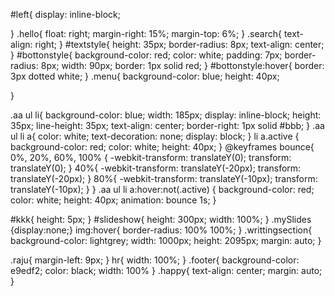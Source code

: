 #left{
	display: inline-block;

}
.hello{
	float: right;
		margin-right: 15%;
	margin-top: 6%;
}
.search{
	text-align: right;
}
#textstyle{
	 height: 35px;
	border-radius: 8px; 
	text-align: center;
}
#bottonstyle{
background-color: red;
color: white;
	padding: 7px;
	border-radius: 8px;
	width: 90px;
border: 1px solid red;
}
#bottonstyle:hover{
border: 3px dotted white;
}
.menu{
	background-color: blue;
	height: 40px;

}

.aa ul li{
	background-color: blue;
	width: 185px;
	display: inline-block;
	height: 35px;
	line-height: 35px;
	text-align: center;
	border-right: 1px solid #bbb;
}
.aa ul li a{
	color: white;
	text-decoration: none;
	display: block;
}
li a.active {
	background-color: red;
	color: white;
	height: 40px;
}
@keyframes bounce{
	0%, 20%, 60%, 100% {
		-webkit-transform: translateY(0);
		transform: translateY(0);
	}
	40%{
        -webkit-transform: translateY(-20px);
        transform: translateY(-20px);
	}
	80%{
		-webkit-transform: translateY(-10px);
		transform: translateY(-10px);
	}
}
.aa ul li a:hover:not(.active) {
    background-color: red;
	color: white;
	height: 40px;
animation: bounce 1s;
}

#kkk{
	height: 5px;
}
#slideshow{
height: 300px;
width: 100%;
}
.mySlides {display:none;}
img:hover{
border-radius: 100% 100%;
}
.writtingsection{
	background-color: lightgrey;
	width: 1000px;
    height: 2095px;
    margin: auto;
}

.raju{
	margin-left: 9px;
}
hr{
	width: 100%;
}
.footer{
	background-color: e9edf2;
	color: black;
	width: 100%
}
.happy{
	text-align: center;
	margin: auto;
}
